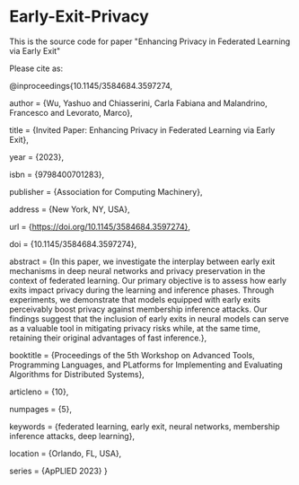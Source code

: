# Early-Exit-Privacy
This is the source code for paper "Enhancing Privacy in Federated Learning via Early Exit"

Please cite as:

@inproceedings{10.1145/3584684.3597274,

author = {Wu, Yashuo and Chiasserini, Carla Fabiana and Malandrino, Francesco and Levorato, Marco},

title = {Invited Paper: Enhancing Privacy in Federated Learning via Early Exit},

year = {2023},

isbn = {9798400701283},

publisher = {Association for Computing Machinery},

address = {New York, NY, USA},

url = {https://doi.org/10.1145/3584684.3597274},

doi = {10.1145/3584684.3597274},

abstract = {In this paper, we investigate the interplay between early exit mechanisms in deep neural networks and privacy preservation in the context of federated learning. Our primary objective is to assess how early exits impact privacy during the learning and inference phases. Through experiments, we demonstrate that models equipped with early exits perceivably boost privacy against membership inference attacks. Our findings suggest that the inclusion of early exits in neural models can serve as a valuable tool in mitigating privacy risks while, at the same time, retaining their original advantages of fast inference.},

booktitle = {Proceedings of the 5th Workshop on Advanced Tools, Programming Languages, and PLatforms for Implementing and Evaluating Algorithms for Distributed Systems},

articleno = {10},

numpages = {5},

keywords = {federated learning, early exit, neural networks, membership inference attacks, deep learning},

location = {Orlando, FL, USA},

series = {ApPLIED 2023}
}

